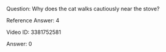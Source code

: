 Question: Why does the cat walks cautiously near the stove?

Reference Answer: 4

Video ID: 3381752581

Answer: 0

